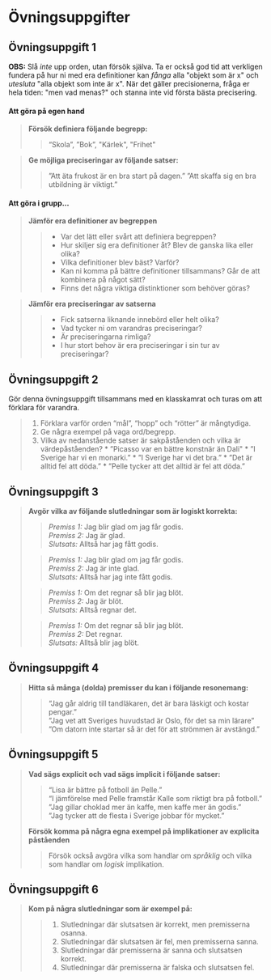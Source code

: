 # Övningsuppgifter

## Övningsuppgift 1

**OBS:** Slå _inte_ upp orden, utan försök själva. Ta er också god tid att verkligen fundera på hur ni med era definitioner kan _fånga_ alla "objekt som är x" och _utesluta_ "alla objekt som inte är x". När det gäller precisionerna, fråga er hela tiden: "men vad menas?" och stanna inte vid första bästa precisering.

#### Att göra på egen hand


> **Försök definiera följande begrepp:**  
> > “Skola”, ”Bok”, "Kärlek", "Frihet" <!--Ha med , ”Rättvisa” här? -->

> **Ge möjliga preciseringar av följande satser:**   
> > ”Att äta frukost är en bra start på dagen.”
> > ”Att skaffa sig en bra utbildning är viktigt.”  



#### Att göra i grupp...

> **Jämför era definitioner av begreppen**
> > - Var det lätt eller svårt att definiera begreppen?
> > - Hur skiljer sig era definitioner åt? Blev de ganska lika eller olika?   
> > - Vilka definitioner blev bäst? Varför?   
> > - Kan ni komma på bättre definitioner tillsammans? Går de att kombinera på något sätt? 
> > - Finns det några viktiga distinktioner som behöver göras?   

> **Jämför era preciseringar av satserna** 
> > - Fick satserna liknande innebörd eller helt olika?   
> > - Vad tycker ni om varandras preciseringar?   
> > - Är preciseringarna rimliga?   
> > - I hur stort behov är era preciseringar i sin tur av preciseringar?  

## Övningsuppgift 2
Gör denna övningsuppgift tillsammans med en klasskamrat och turas om att förklara för varandra.

> 1. Förklara varför orden “mål”, “hopp” och “rötter” är mångtydiga.
> 2. Ge några exempel på vaga ord/begrepp.   
> 3. Vilka av nedanstående satser är sakpåståenden och vilka är värdepåståenden?
	* ”Picasso var en bättre konstnär än Dali"
	* ”I Sverige har vi en monarki.”
	* ”I Sverige har vi det bra.”
	* ”Det är alltid fel att döda.”
	* ”Pelle tycker att det alltid är fel att döda.”

## Övningsuppgift 3

> **Avgör vilka av följande slutledningar som är logiskt korrekta:** 
>
> >*Premiss 1:* Jag blir glad om jag får godis.   
> > *Premiss 2:* Jag är glad.   
> > *Slutsats:* Alltså har jag fått godis.
>
> > *Premiss 1:* Jag blir glad om jag får godis.   
> > *Premiss 2:* Jag är inte glad.   
> > *Slutsats:* Alltså har jag inte fått godis.
>
> > *Premiss 1:* Om det regnar så blir jag blöt.   
> > *Premiss 2:* Jag är blöt.   
> > *Slutsats:* Alltså regnar det.
>
> > *Premiss 1:* Om det regnar så blir jag blöt.   
> > *Premiss 2:* Det regnar.   
> > *Slutsats:* Alltså blir jag blöt.

## Övningsuppgift 4
> **Hitta så många (dolda) premisser du kan i följande resonemang:**
> > “Jag går aldrig till tandläkaren, det är bara läskigt och kostar pengar.”   
> > ”Jag vet att Sveriges huvudstad är Oslo, för det sa min lärare”  
> > ”Om datorn inte startar så är det för att strömmen är avstängd.”

## Övningsuppgift 5
> **Vad sägs explicit och vad sägs implicit i följande satser:**
> > “Lisa är bättre på fotboll än Pelle.”   
> > “I jämförelse med Pelle framstår Kalle som riktigt bra på fotboll.”  
> > ”Jag gillar choklad mer än kaffe, men kaffe mer än godis.”  
> > ”Jag tycker att de flesta i Sverige jobbar för mycket.”  
>
> **Försök komma på några egna exempel på implikationer av explicita påståenden**
> > Försök också avgöra vilka som handlar om *språklig* och vilka som handlar om *logisk* implikation.

## Övningsuppgift 6
> **Kom på några slutledningar som är exempel på:**
> > 1. Slutledningar där slutsatsen är korrekt, men premisserna osanna.
> > 2. Slutledningar där slutsatsen är fel, men premisserna sanna.
> > 3. Slutledningar där premisserna är sanna och slutsatsen korrekt.
> > 4. Slutledningar där premisserna är falska och slutsatsen fel.